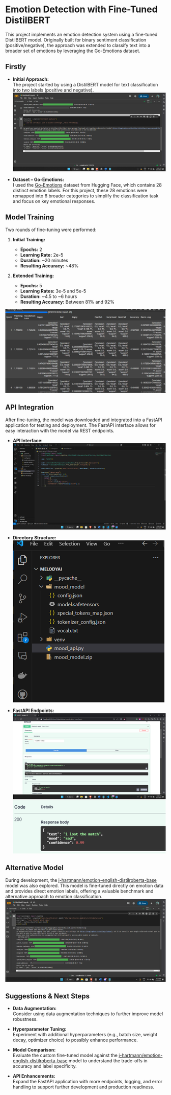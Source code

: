 # Emotion Detection with Fine-Tuned DistilBERT

This project implements an emotion detection system using a fine-tuned DistilBERT model. Originally built for binary sentiment classification (positive/negative), the approach was extended to classify text into a broader set of emotions by leveraging the Go-Emotions dataset.

## Firstly

- **Initial Approach:**  
  The project started by using a DistilBERT model for text classification into two labels (positive and negative).  
  ![DistilBERT Classification](assets/0-Distelbert.png)

- **Dataset – Go-Emotions:**  
  I used the [Go-Emotions](https://huggingface.co/datasets/go_emotions) dataset from Hugging Face, which contains 28 distinct emotion labels. For this project, these 28 emotions were remapped into 6 broader categories to simplify the classification task and focus on key emotional responses.

## Model Training

Two rounds of fine-tuning were performed:

1. **Initial Training:**  
   - **Epochs:** 2  
   - **Learning Rate:** 2e-5  
   - **Duration:** ~20 minutes  
   - **Resulting Accuracy:** ~48%

2. **Extended Training:**  
   - **Epochs:** 5  
   - **Learning Rates:** 3e-5 and 5e-5  
   - **Duration:** ~4.5 to ~6 hours  
   - **Resulting Accuracy:** Between 81% and 92%

  ![Model Training Performance](assets/0-Model-training.png)

## API Integration

After fine-tuning, the model was downloaded and integrated into a FastAPI application for testing and deployment. The FastAPI interface allows for easy interaction with the model via REST endpoints.

- **API Interface:**  
  ![Mood API](assets/0-moodapi.png)

- **Directory Structure:**  
  ![Directory Structure](assets/0-directory.png)

- **FastAPI Endpoints:**  
  ![FastAPI Endpoint 1](assets/0-fastapi.png)  
  ![FastAPI Endpoint 2](assets/0-fastapi1.png)

## Alternative Model

During development, the [j-hartmann/emotion-english-distilroberta-base](https://huggingface.co/j-hartmann/emotion-english-distilroberta-base) model was also explored. This model is fine-tuned directly on emotion data and provides direct emotion labels, offering a valuable benchmark and alternative approach to emotion classification.
![j-hartmann/emotion-english-distilroberta-base](assets/0-jhart.png)

## Suggestions & Next Steps

- **Data Augmentation:**  
  Consider using data augmentation techniques to further improve model robustness.

- **Hyperparameter Tuning:**  
  Experiment with additional hyperparameters (e.g., batch size, weight decay, optimizer choice) to possibly enhance performance.

- **Model Comparison:**  
  Evaluate the custom fine-tuned model against the [j-hartmann/emotion-english-distilroberta-base](https://huggingface.co/j-hartmann/emotion-english-distilroberta-base) model to understand the trade-offs in accuracy and label specificity.

- **API Enhancements:**  
  Expand the FastAPI application with more endpoints, logging, and error handling to support further development and production readiness.
